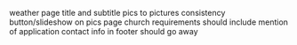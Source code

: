 weather page title and subtitle
pics to pictures
consistency
button/slideshow on pics page
church requirements should include mention of application
contact info in footer should go away